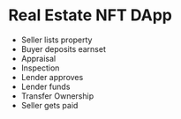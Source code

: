 # Real Estate NFT DApp

* Seller lists property 
* Buyer deposits earnset 
* Appraisal
* Inspection
* Lender approves
* Lender funds 
* Transfer Ownership
* Seller gets paid 
  